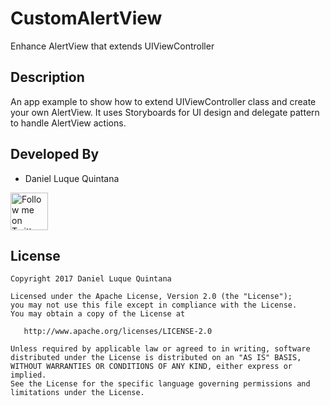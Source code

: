 # CustomAlertView
Enhance AlertView that extends UIViewController

Description
--------------------------
An app example to show how to extend UIViewController class and create your own AlertView. It uses Storyboards for UI design and delegate pattern to handle AlertView actions.


Developed By
--------------------------

* Daniel Luque Quintana

<a href="https://twitter.com/DaniLuque20">
  <img alt="Follow me on Twitter" src="https://image.freepik.com/iconos-gratis/twitter-logo_318-40209.jpg" height="60" width="60"/>
</a>

License
-------

    Copyright 2017 Daniel Luque Quintana

    Licensed under the Apache License, Version 2.0 (the "License");
    you may not use this file except in compliance with the License.
    You may obtain a copy of the License at

       http://www.apache.org/licenses/LICENSE-2.0

    Unless required by applicable law or agreed to in writing, software
    distributed under the License is distributed on an "AS IS" BASIS,
    WITHOUT WARRANTIES OR CONDITIONS OF ANY KIND, either express or implied.
    See the License for the specific language governing permissions and
    limitations under the License.
